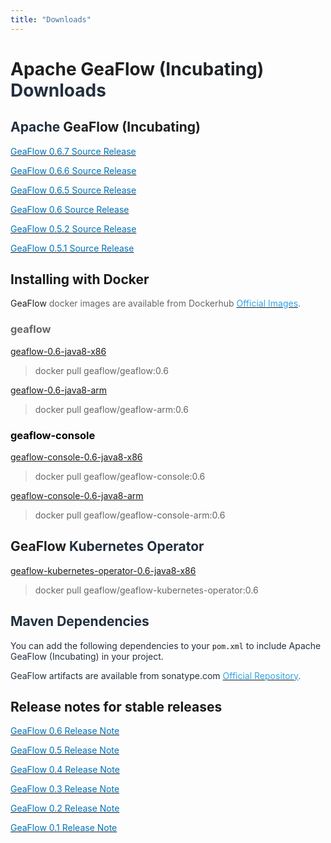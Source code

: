```yaml
---
title: "Downloads"
---
```


# <font style="color:rgba(0, 0, 0, 0.88);">Apache GeaFlow </font><font style="color:rgb(31, 35, 40);">(Incubating)</font><font style="color:rgba(0, 0, 0, 0.88);"> </font><font style="color:rgb(35, 47, 62);"> Downloads</font>

## <font style="color:rgb(35, 47, 62);">Apache </font><font style="color:rgba(0, 0, 0, 0.88);">GeaFlow (Incubating)</font>

[<font style="color:rgb(0, 115, 187);">GeaFlow 0.6.7 Source Release</font>](https://github.com/apache/geaflow/releases/tag/v0.6.7)

[<font style="color:rgb(0, 115, 187);">GeaFlow 0.6.6 Source Release</font>](https://github.com/apache/geaflow/releases/tag/v0.6.6)

[<font style="color:rgb(0, 115, 187);">GeaFlow 0.6.5 Source Release</font>](https://github.com/apache/geaflow/releases/tag/v0.6.5)

[<font style="color:rgb(0, 115, 187);">GeaFlow 0.6 Source Release</font>](https://github.com/apache/geaflow/releases/tag/v0.6)

[<font style="color:rgb(0, 115, 187);">GeaFlow 0.5.2 Source Release</font>](https://github.com/apache/geaflow/releases/tag/v0.5.2)

[<font style="color:rgb(0, 115, 187);">GeaFlow 0.5.1 Source Release</font>](https://github.com/apache/geaflow/releases/tag/v0.5.1)

## Installing with Docker<font style="color:#DF2A3F;"></font>

<font style="color:rgba(0, 0, 0, 0.88);">GeaFlow</font><font style="color:rgb(102, 102, 102);"> docker images are available from Dockerhub </font>[<font style="color:rgb(47, 164, 231);">Official Images</font>](https://hub.docker.com/u/geaflow)<font style="color:rgb(102, 102, 102);">.</font>

### <font style="color:rgb(102, 102, 102);">geaflow</font>

[geaflow-0.6-java8-x86](https://hub.docker.com/r/geaflow/geaflow/tags)

> <font style="color:rgb(102, 102, 102);">docker pull geaflow/geaflow:0.6</font>

[geaflow-0.6-java8-arm](https://hub.docker.com/r/geaflow/geaflow-arm/tags)

> <font style="color:rgb(102, 102, 102);">docker pull geaflow/geaflow-arm:0.6</font>

### <font style="color:rgb(0, 0, 0);">geaflow-console</font>

[geaflow-console-0.6-java8-x86](https://hub.docker.com/r/geaflow/geaflow-console/tags)

> <font style="color:rgb(102, 102, 102);">docker pull geaflow/geaflow-console:0.6</font>

[geaflow-console-0.6-java8-arm](https://hub.docker.com/r/geaflow/geaflow-console-arm/tags)

> docker pull <font style="color:rgb(102, 102, 102);">geaflow</font>/geaflow-console-arm:0.6

## <font style="color:rgba(0, 0, 0, 0.88);">GeaFlow</font><font style="color:rgb(35, 47, 62);"> Kubernetes Operator</font>

[geaflow-kubernetes-operator-0.6-java8-x86](https://hub.docker.com/r/geaflow/geaflow-kubernetes-operator/tags)

> <font style="color:rgb(102, 102, 102);">docker pull geaflow/geaflow-kubernetes-operator:0.6</font>

## <font style="color:rgb(35, 47, 62);">Maven Dependencies</font><font style="color:#DF2A3F;"></font>

<font style="color:rgb(35, 47, 62);">You can add the following dependencies to your </font>`pom.xml`<font style="color:rgb(35, 47, 62);"> to include Apache GeaFlow (Incubating) in your project.</font>

<font style="color:rgb(35, 47, 62);">GeaFlow artifacts are available from sonatype.com</font><font style="color:rgb(102, 102, 102);"> </font>[<font style="color:rgb(47, 164, 231);">Official Repository</font>](https://search.maven.org/search?q=GeaFlow)<font style="color:rgb(102, 102, 102);">.</font>

## Release notes for stable releases

[<font style="color:rgb(0, 115, 187);">GeaFlow 0.6 Release Note</font>](https://github.com/apache/geaflow/releases/tag/v0.6)

[<font style="color:rgb(0, 115, 187);">GeaFlow 0.5 Release Note</font>](https://github.com/apache/geaflow/releases/tag/release-0.5)

[<font style="color:rgb(0, 115, 187);">GeaFlow 0.4 Release Note</font>](https://github.com/apache/geaflow/releases/tag/release-0.4)

[<font style="color:rgb(0, 115, 187);">GeaFlow 0.3 Release Note</font>](https://github.com/apache/geaflow/releases/tag/release-0.3)

[<font style="color:rgb(0, 115, 187);">GeaFlow 0.2 Release Note</font>](https://github.com/apache/geaflow/releases/tag/release-0.2)

[<font style="color:rgb(0, 115, 187);">GeaFlow 0.1 Release Note</font>](https://github.com/apache/geaflow/releases/tag/release-0.1)

##
